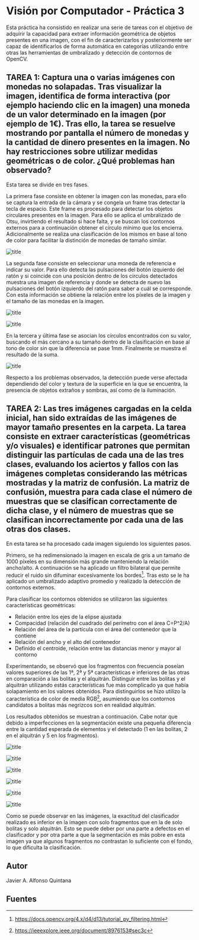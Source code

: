 # Visión por Computador - Práctica 3

Esta práctica ha consistido en realizar una serie de tareas con el objetivo de adquirir la capacidad para extraer información geométrica de objetos presentes en una imagen, con el fin de caracterizarlos y posteriormente ser capaz de identificarlos de forma automática en categorías utilizando entre otras las herramientas de umbralizado y detección de contornos de OpenCV.

## TAREA 1: Captura una o varias imágenes con monedas no solapadas. Tras visualizar la imagen, identifica de forma interactiva (por ejemplo haciendo clic en la imagen) una moneda de un valor determinado en la imagen (por ejemplo de 1€). Tras ello, la tarea se resuelve mostrando por pantalla el número de monedas y la cantidad de dinero presentes en la imagen. No hay restricciones sobre utilizar medidas geométricas o de color. ¿Qué problemas han observado?

Esta tarea se divide en tres fases.

La primera fase consiste en obtener la imagen con las monedas, para ello se captura la entrada de la cámara y se congela un frame tras detectar la tecla de espacio. Este frame es procesado para detectar los objetos circulares presentes en la imagen. Para ello se aplica el umbralizado de Otsu, invirtiendo el resultado si hace falta, y se buscan los contornos externos para a continuación obtener el círculo mínimo que los encierra. Adicionalmente se realiza una clasificación de los mismos en base al tono de color para facilitar la distinción de monedas de tamaño similar.

![title](resultados/tarea-1a.png)

La segunda fase consiste en seleccionar una moneda de referencia e indicar su valor. Para ello detecta las pulsaciones del botón izquierdo del ratón y si coincide con una posición dentro de los círculos detectados muestra una imagen de referencia y donde se detecta de nuevo las pulsaciones del botón izquierdo del ratón para saber a cuál se corresponde. Con esta información se obtiene la relación entre los píxeles de la imagen y el tamaño de las monedas en la imagen.

![title](resultados/tarea-1b.png)

![title](resultados/tarea-1c.png)

En la tercera y última fase se asocian los círculos encontrados con su valor, buscando el más cercano a su tamaño dentro de la clasificación en base al tono de color sin que la diferencia se pase 1mm. Finalmente se muestra el resultado de la suma.

![title](resultados/tarea-1d.png)

Respecto a los problemas observados, la detección puede verse afectada dependiendo del color y textura de la superficie en la que se encuentra, la presencia de objetos extraños y sombras, así como de la iluminación.

## TAREA 2: Las tres imágenes cargadas en la celda inicial, han sido extraídas de las imágenes de mayor tamaño presentes en la carpeta. La tarea consiste en extraer características (geométricas y/o visuales) e identificar patrones que permitan distinguir las partículas de cada una de las tres clases, evaluando los aciertos y fallos con las imágenes completas considerando las métricas mostradas y la matriz de confusión. La matriz de confusión, muestra para cada clase el número de muestras que se clasifican correctamente de dicha clase, y el número de muestras que se clasifican incorrectamente por cada una de las otras dos clases.

En esta tarea se ha procesado cada imagen siguiendo los siguientes pasos.

Primero, se ha redimensionado la imagen en escala de gris a un tamaño de 1000 píxeles en su dimensión más grande manteniendo la relación ancho/alto. A continuación se ha aplicado un filtro bilateral que permite reducir el ruido sin difuminar excesivamente los bordes[^1]. Tras esto se le ha aplicado un umbralizado adaptivo promedio y realizado la detección de contornos externos.

Para clasificar los contornos obtenidos se utilizaron las siguientes características geométricas:
- Relación entre los ejes de la elipse ajustada
- Compacidad (relación del cuadrado del perímetro con el área C=P^2/A)
- Relación del área de la partícula con el área del contenedor que la contiene
- Relación del ancho y el alto del contenedor
- Definido el centroide, relación entre las distancias menor y mayor al contorno

Experimentando, se observó que los fragmentos con frecuencia poseían valores superiores de las 1ª, 2ª y 5ª características e inferiores de las otras en comparación a las bolitas y el alquitrán. Distinguir entre las bolitas y el alquitrán utilizando estás características fue más complicado ya que había solapamiento en los valores obtenidos. Para distinguirlos se hizo utilizo la característica de color de media RGB[^2], asumiendo que los contornos candidatos a bolitas más negrizcos son en realidad alquitrán.

Los resultados obtenidos se muestran a continuación. Cabe notar que debido a imperfecciones en la segmentación existe una pequeña diferencia entre la cantidad esperada de elementos y el detectado (1 en las bolitas, 2 en el alquitrán y 5 en los fragmentos).

![title](resultados/tarea-2a.png)

![title](resultados/tarea-2b.png)


![title](resultados/tarea-2c.png)

![title](resultados/tarea-2d.png)


![title](resultados/tarea-2e.png)

![title](resultados/tarea-2f.png)

Como se puede observar en las imágenes, la exactitud del clasificador realizado es inferior en la imagen con solo fragmentos que en la de solo bolitas y solo alquitrán. Esto se puede deber por una parte a defectos en el clasificador y por otra parte a que la segmentación es más pobre en esta imagen ya que algunos fragmentos no contrastan lo suficiente con el fondo, lo que dificulta la clasificación.

## Autor
Javier A. Alfonso Quintana


## Fuentes
[^1]: https://docs.opencv.org/4.x/d4/d13/tutorial_py_filtering.html
[^2]: https://ieeexplore.ieee.org/document/8976153#sec3c